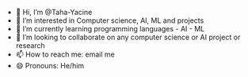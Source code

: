 - 👋 Hi, I’m @Taha-Yacine
- 👀 I’m interested in Computer science, AI, ML and projects
- 🌱 I’m currently learning programming languages - AI - ML
- 💞️ I’m looking to collaborate on any computer science or AI project or research
- 📫 How to reach me: email me
- 😄 Pronouns: He/him

<!---
Taha-Yacine/Taha-Yacine is a ✨ special ✨ repository because its `README.md` (this file) appears on your GitHub profile.
You can click the Preview link to take a look at your changes.
--->
